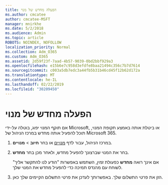 ```yaml
---
title: הפעלה מחדש של מנוי
ms.author: cmcatee
author: cmcatee-MSFT
manager: mnirkhe
ms.date: 5/2/2018
ms.audience: Admin
ms.topic: article
ROBOTS: NOINDEX, NOFOLLOW
localization_priority: Normal
ms.collection: Adm_O365
ms.custom: Adm_O365
ms.assetid: 2d59f23f-7aad-4b57-9039-0bd2bbf929a3
ms.openlocfilehash: e15b6e7c958d3efdfe8baa21494c356c7b7d7614
ms.sourcegitcommit: c003a5db7edc3a44fb5b31b46cd45f12b62d172a
ms.translationtype: MT
ms.contentlocale: he-IL
ms.lasthandoff: 02/22/2019
ms.locfileid: "30209450"
---
```

# <a name="reactivate-a-subscription"></a>הפעלה מחדש של מנוי

אם תוקף המנוי יפוג, בוטלה על-ידי Microsoft, או ביטלת אותה באמצע תקופת המנוי, תוכל להפעיל אותה מחדש במרכז הניהול של Microsoft 365.
  
1. במרכז הניהול, עבור לדף [מנויים](https://go.microsoft.com/fwlink/p/?linkid=842054) או בחר **חיוב** \> **מנויים**.
    
2. בחר את המנוי שברצונך להפעיל מחדש, ולאחר מכן בחר **מחדש**.
    
    אם אינך רואה **מחדש** כפעולת זמין, השתמש באפשרות "הודע לנו להתקשר אליך" לשוחח עם מהנדס תמיכה כדי להפעיל מחדש את המנוי שלך. 
    
3. הזן את פרטי התשלום שלך. באפשרותך לעדכן את פרטי התשלום הקיימים שלך כאן.
    


